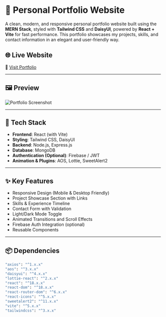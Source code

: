 # 💼 Personal Portfolio Website

A clean, modern, and responsive personal portfolio website built using the **MERN Stack**, styled with **Tailwind CSS** and **DaisyUI**, powered by **React + Vite** for fast performance. This portfolio showcases my projects, skills, and contact information in an elegant and user-friendly way.

## 🌐 Live Website

🔗 [Visit Portfolio](https://your-portfolio-link.com)

---

## 🖼️ Preview

![Portfolio Screenshot](./screenshot.png) <!-- Replace with your actual screenshot path or URL -->

---

## 🚀 Tech Stack

- **Frontend**: React (with Vite)
- **Styling**: Tailwind CSS, DaisyUI
- **Backend**: Node.js, Express.js
- **Database**: MongoDB
- **Authentication (Optional)**: Firebase / JWT
- **Animation & Plugins**: AOS, Lottie, SweetAlert2

---

## ✨ Key Features

- Responsive Design (Mobile & Desktop Friendly)
- Project Showcase Section with Links
- Skills & Experience Timeline
- Contact Form with Validation
- Light/Dark Mode Toggle
- Animated Transitions and Scroll Effects
- Firebase Auth Integration (optional)
- Reusable Components

---

## 📦 Dependencies

```bash
"axios": "^1.x.x"
"aos": "^3.x.x"
"daisyui": "^4.x.x"
"lottie-react": "^2.x.x"
"react": "^18.x.x"
"react-dom": "^18.x.x"
"react-router-dom": "^6.x.x"
"react-icons": "^5.x.x"
"sweetalert2": "^11.x.x"
"vite": "^5.x.x"
"tailwindcss": "^3.x.x"
